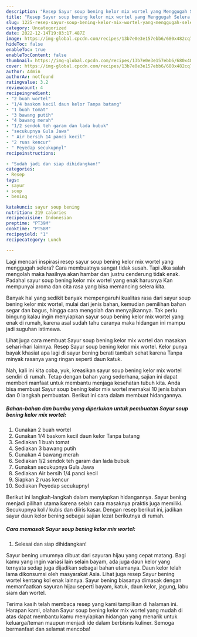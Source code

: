 ```yaml
---
description: "Resep Sayur soup bening kelor mix wortel yang Menggugah Selera, Buat Buka Puasa Lezat"
title: "Resep Sayur soup bening kelor mix wortel yang Menggugah Selera, Buat Buka Puasa Lezat"
slug: 1225-resep-sayur-soup-bening-kelor-mix-wortel-yang-menggugah-selera-buat-buka-puasa-lezat
category: Uncategorized
date: 2022-12-14T19:03:17.487Z
image: https://img-global.cpcdn.com/recipes/13b7e0e3e157ebb6/680x482cq70/sayur-soup-bening-kelor-mix-wortel-foto-resep-utama.jpg
hideToc: false
enableToc: true
enableTocContent: false
thumbnail: https://img-global.cpcdn.com/recipes/13b7e0e3e157ebb6/680x482cq70/sayur-soup-bening-kelor-mix-wortel-foto-resep-utama.jpg
cover: https://img-global.cpcdn.com/recipes/13b7e0e3e157ebb6/680x482cq70/sayur-soup-bening-kelor-mix-wortel-foto-resep-utama.jpg
author: Admin
authorAv: notfound
ratingvalue: 3.2
reviewcount: 4
recipeingredient:
- "2 buah wortel"
- "1/4 baskom kecil daun kelor Tanpa batang"
- "1 buah tomat"
- "3 bawang putih"
- "4 bawang merah"
- "1/2 sendok teh garam dan lada bubuk"
- "secukupnya Gula Jawa"
- " Air bersih 14 panci kecil"
- "2 ruas kencur"
- " Peyedap secukupnyl"
recipeinstructions:

- "Sudah jadi dan siap dihidangkan!"
categories:
- Resep
tags:
- sayur
- soup
- bening

katakunci: sayur soup bening 
nutrition: 219 calories
recipecuisine: Indonesian
preptime: "PT39M"
cooktime: "PT58M"
recipeyield: "1"
recipecategory: Lunch

---
```



Lagi mencari inspirasi resep sayur soup bening kelor mix wortel yang menggugah selera? Cara membuatnya sangat tidak susah. Tapi Jika salah mengolah maka hasilnya akan hambar dan justru cenderung tidak enak. Padahal sayur soup bening kelor mix wortel yang enak harusnya Kan mempunyai aroma dan cita rasa yang bisa memancing selera kita.


Banyak hal yang sedikit banyak mempengaruhi kualitas rasa dari sayur soup bening kelor mix wortel, mulai dari jenis bahan, kemudian pemilihan bahan segar dan bagus, hingga cara mengolah dan menyajikannya. Tak perlu bingung kalau ingin menyiapkan sayur soup bening kelor mix wortel yang enak di rumah, karena asal sudah tahu caranya maka hidangan ini mampu jadi suguhan istimewa.

Lihat juga cara membuat Sayur soup bening kelor mix wortel dan masakan sehari-hari lainnya. Resep Sayur soup bening kelor mix wortel. Kelor punya bayak khasiat apa lagi di sayur bening berati tambah sehat karena Tanpa minyak rasanya yang ringan seperti daun katuk.


Nah, kali ini kita coba, yuk, kreasikan sayur soup bening kelor mix wortel sendiri di rumah. Tetap dengan bahan yang sederhana, sajian ini dapat memberi manfaat untuk membantu menjaga kesehatan tubuh kita. Anda bisa membuat Sayur soup bening kelor mix wortel memakai 10 jenis bahan dan 0 langkah pembuatan. Berikut ini cara dalam membuat hidangannya.

<!--inarticleads1-->

##### Bahan-bahan dan bumbu yang diperlukan untuk pembuatan Sayur soup bening kelor mix wortel:

1. Gunakan 2 buah wortel
1. Gunakan 1/4 baskom kecil daun kelor Tanpa batang
1. Sediakan 1 buah tomat
1. Sediakan 3 bawang putih
1. Gunakan 4 bawang merah
1. Sediakan 1/2 sendok teh garam dan lada bubuk
1. Gunakan secukupnya Gula Jawa
1. Sediakan  Air bersih 1/4 panci kecil
1. Siapkan 2 ruas kencur
1. Sediakan  Peyedap secukupnyl


Berikut ini langkah-langkah dalam menyiapkan hidangannya. Sayur bening menjadi pilihan utama karena selain cara masaknya praktis juga memiliki. Secukupnya kol / kubis dan diiris kasar. Dengan resep berikut ini, jadikan sayur daun kelor bening sebagai sajian lezat berikutnya di rumah. 

<!--inarticleads2-->

##### Cara memasak Sayur soup bening kelor mix wortel:


1. Selesai dan siap dihidangkan!

Sayur bening umumnya dibuat dari sayuran hijau yang cepat matang. Bagi kamu yang ingin variasi lain selain bayam, ada juga daun kelor yang ternyata sedap juga dijadikan sebagai bahan utamanya. Daun kelor telah lama dikonsumsi oleh masyarakat Asia. Lihat juga resep Sayur bening wortel kentang kol enak lainnya. Sayur bening biasanya dimasak dengan memanfaatkan sayuran hijau seperti bayam, katuk, daun kelor, jagung, labu siam dan wortel. 

Terima kasih telah membaca resep yang kami tampilkan di halaman ini. Harapan kami, olahan Sayur soup bening kelor mix wortel yang mudah di atas dapat membantu kamu menyiapkan hidangan yang menarik untuk keluarga/teman maupun menjadi ide dalam berbisnis kuliner. Semoga bermanfaat dan selamat mencoba!
